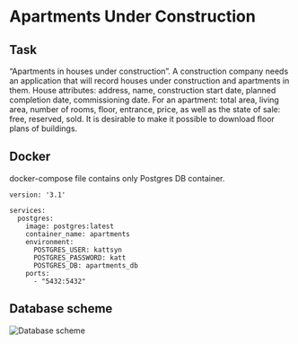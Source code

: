 # **Apartments Under Construction**

## **Task**

 “Apartments in houses under construction”. A construction company needs an application that will record houses under construction and apartments in them. House attributes: address, name, construction start date, planned completion date, commissioning date. For an apartment: total area, living area, number of rooms, floor, entrance, price, as well as the state of sale: free, reserved, sold. It is desirable to make it possible to download floor plans of buildings.

## **Docker** 
docker-compose file contains only Postgres DB container.

```
version: '3.1'

services:
  postgres:
    image: postgres:latest
    container_name: apartments
    environment:
      POSTGRES_USER: kattsyn
      POSTGRES_PASSWORD: katt
      POSTGRES_DB: apartments_db
    ports:
      - "5432:5432"
```

## **Database scheme**

![Database scheme](https://github.com/user-attachments/assets/576c6ca8-3f67-41fc-9473-412fdcd9ba25)
